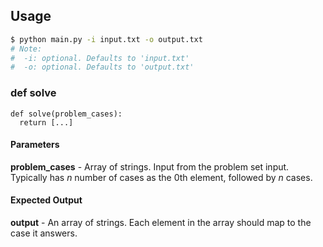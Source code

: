 ## Usage

```bash
$ python main.py -i input.txt -o output.txt
# Note:
#  -i: optional. Defaults to 'input.txt'
#  -o: optional. Defaults to 'output.txt'
```

### def solve

```
def solve(problem_cases):
  return [...]
```

#### Parameters

**problem_cases** - Array of strings. Input from the problem set input. Typically has *n* number of cases as the 0th element, followed by *n* cases.

#### Expected Output

**output** - An array of strings. Each element in the array should map to the case it answers.
